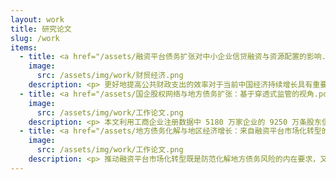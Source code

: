 ```yaml
---
layout: work
title: 研究论文
slug: /work
items:
  - title: <a href="/assets/融资平台债务扩张对中小企业信贷融资与资源配置的影响.pdf">融资平台债务扩张对中小企业信贷融资与资源配置的影响</a>，2024《财贸经济》
    image:
      src: /assets/img/work/财贸经济.png
    description: <p> 更好地提高公共财政支出的效率对于当前中国经济持续增长具有重要意义。本文以原银监会2011年对地方政府融资平台的信贷融资限制政策为冲击，结合丰富的微观数据，从效率损失的视角为我国宏观经济调控提供了政策启示。研究发现：（1）以负债率为考核的信贷限制政策使得地方政府通过注入土地资产来降低融资平台的负债率，随后的债券发行监管放松促使其融资方式从信贷融资转向债券融资，而规模扩张动机和较低的债券融资成本进一步刺激了融资平台债务规模扩张；（2）融资平台债务规模的扩张对中小企业的投资、雇佣、工资和收入都产生了挤出效应，其中的重要渠道是，商业银行持有大量融资平台发行的债券间接挤出了中小企业的信贷融资；（3）基于Whited和Zhao（2021）的融资错配模型，本文发现中小企业在面临债务融资受阻的情况下，由于缺乏权益融资的渠道而不能灵活调整其投入和产出，并最终导致了资源错配。本文的研究结果表明融资平台债务规模增长伴随的挤出效应和资源错配效应严重制约了公共财政支出的稳增长效果。</p>
  - title: <a href="/assets/国企股权网络与地方债务扩张：基于穿透式监管的视角.pdf">国企股权网络与地方债务扩张：基于穿透式监管的视角</a>，2024《工作论文》
    image:
      src: /assets/img/work/工作论文.png
    description: <p> 本文利用工商企业注册数据中 5180 万家企业的 9250 万条股东信息建立了地方 国有企业的股权网络全景图，并综合使用全国税收调查企业数据和企业所得税汇算清缴数据 研究了地方政府融资平台债务扩张的新机制，估算了全口径的地方政府隐性债务规模。本文 发现:(1)地方政府融资平台股权网络在 2008 年后从横向和纵向两个维度迅速扩张。(2) 利用 2011 年银监会对融资平台的信贷监管名单冲击，研究发现受到监管的融资平台会通过 其股权网络中没有受监管的企业进行融资由此逃避监管，并使总体债务规模持续上升。(3) 基于股权网络和微观企业数据本文使用机器学习测算了全口径的地方政府隐性债务规模的 上限和下限，并且分类讨论了其中有息债务、银行债务和其他金融机构债务的构成。本文的 结论为认识地方债务规模、理解地方债务增长和防范化解地方债务风险提供了具体且清晰的 政策启示，即穿透地方国有企业股权网络的地方债务监管思路是完善全口径地方债务监测监管体系的核心要义。</p>
  - title: <a href="/assets/地方债务化解与地区经济增长：来自融资平台市场化转型的证据.pdf">地方债务化解与地区经济增长：来自融资平台市场化转型的证据</a>，2024《工作论文》
    image:
      src: /assets/img/work/工作论文.png
    description: <p> 推动融资平台市场化转型既是防范化解地方债务风险的内在要求，又是新一 轮财税体制改革的关键内容。本文利用多源微观数据从股权网络、资源配置、经济增长的视 角考察了融资平台市场化转型的化债效果及其经济效应，研究发现:(1)融资平台市场化转 型显著降低了自身的负债和资产规模，同时提高了其盈利能力。(2)融资平台市场化转型后 其股权网络中其他企业的负债规模也显著下降，即有效化解了融资平台及其股权网络企业的 债务规模。(3)融资平台市场化转型使低效率企业减少投资且高效率企业增加投资从而显著 改善了地区层面的资源配置效率，并提高了新进入企业的数量。(4)从长期来看，融资平台 市场化转型显著促进了地区的经济增长。本文的研究结论在当前统筹高质量发展与高水平安 全的背景下为如何有效化解地方债务风险提供了重要参考。</p>
---
```


<br />
<br />
